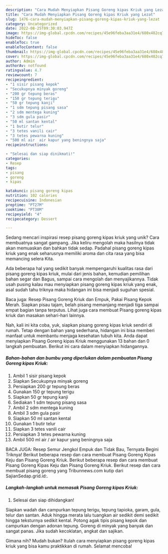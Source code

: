 ```yaml
---
description: "Cara Mudah Menyiapkan Pisang Goreng kipas Kriuk yang Lezat"
title: "Cara Mudah Menyiapkan Pisang Goreng kipas Kriuk yang Lezat"
slug: 1476-cara-mudah-menyiapkan-pisang-goreng-kipas-kriuk-yang-lezat
category: Uncategorized
date: 2022-08-25T09:30:03.947Z
image: https://img-global.cpcdn.com/recipes/45e96feba3aa31e4/680x482cq70/pisang-goreng-kipas-kriuk-foto-resep-utama.jpg
hideToc: false
enableToc: true
enableTocContent: false
thumbnail: https://img-global.cpcdn.com/recipes/45e96feba3aa31e4/680x482cq70/pisang-goreng-kipas-kriuk-foto-resep-utama.jpg
cover: https://img-global.cpcdn.com/recipes/45e96feba3aa31e4/680x482cq70/pisang-goreng-kipas-kriuk-foto-resep-utama.jpg
author: Admin
authorAv: notfound
ratingvalue: 4.7
reviewcount: 7
recipeingredient:
- "1 sisir pisang kepok"
- "Secukupnya minyak goreng"
- "200 gr tepung beras"
- "150 gr tepung terigu"
- "50 gr tepung kanji"
- "1 sdm tepung pisang sasa"
- "2 sdm mentega kuning"
- "3 sdm gula pasir"
- "50 ml santan kental"
- "1 butir telur"
- "3 tetes vanili cair"
- "3 tetes pewarna kuning"
- "500 ml air  air kapur yang beningnya saja"
recipeinstructions:

- "Selesai dan siap dinikmati!"
categories:
- Resep
tags:
- pisang
- goreng
- kipas

katakunci: pisang goreng kipas 
nutrition: 102 calories
recipecuisine: Indonesian
preptime: "PT27M"
cooktime: "PT30M"
recipeyield: "4"
recipecategory: Dessert

---
```





Sedang mencari inspirasi resep pisang goreng kipas kriuk yang unik? Cara membuatnya sangat gampang. Jika keliru mengolah maka hasilnya tidak akan memuaskan dan bahkan tidak sedap. Padahal pisang goreng kipas kriuk yang enak seharusnya memiliki aroma dan cita rasa yang bisa memancing selera Kita.





Ada beberapa hal yang sedikit banyak mempengaruhi kualitas rasa dari pisang goreng kipas kriuk, mulai dari jenis bahan, kemudian pemilihan bahan segar dan Bagus, sampai cara mengolah dan menyajikannya. Tidak usah pusing kalau mau menyiapkan pisang goreng kipas kriuk yang enak,      asal sudah tahu triknya maka hidangan ini bisa menjadi suguhan spesial.














Baca juga: Resep Pisang Goreng Kriuk dan Empuk, Pakai Pisang Kepok Merah. Siapkan pisau tajam, belah pisang memanjang menjadi tiga sampai empat bagian tanpa terputus. Lihat juga cara membuat Pisang goreng kipas kriuk dan masakan sehari-hari lainnya.






Nah, kali ini kita coba, yuk, siapkan pisang goreng kipas kriuk sendiri di rumah. Tetap dengan bahan yang sederhana, hidangan ini bisa memberi manfaat untuk membantu menjaga kesehatan tubuh kita. Anda dapat menyiapkan Pisang Goreng kipas Kriuk menggunakan 13 bahan dan 0 langkah pembuatan. Berikut ini cara dalam menyiapkan hidangannya.

<!--inarticleads1-->

##### Bahan-bahan dan bumbu yang diperlukan dalam pembuatan Pisang Goreng kipas Kriuk:

1. Ambil 1 sisir pisang kepok
1. Siapkan Secukupnya minyak goreng
1. Persiapkan 200 gr tepung beras
1. Gunakan 150 gr tepung terigu
1. Siapkan 50 gr tepung kanji
1. Sediakan 1 sdm tepung pisang sasa
1. Ambil 2 sdm mentega kuning
1. Ambil 3 sdm gula pasir
1. Siapkan 50 ml santan kental
1. Gunakan 1 butir telur
1. Siapkan 3 tetes vanili cair
1. Persiapkan 3 tetes pewarna kuning
1. Ambil 500 ml air / air kapur yang beningnya saja


BACA JUGA: Resep Semur Jengkol Empuk dan Tidak Bau, Ternyata Begini Triknya! Berikut beberapa resep dan cara membuat Pisang Goreng Kipas Keju dan Pisang Goreng Kriuk. Berikut beberapa resep dan cara membuat Pisang Goreng Kipas Keju dan Pisang Goreng Kriuk. Berikut resep dan cara membuat pisang goreng yang Tribunnews.com kutip dari SajianSedap.grid.id:. 

<!--inarticleads2-->

##### Langkah-langkah untuk memasak Pisang Goreng kipas Kriuk:


1. Selesai dan siap dihidangkan!

Siapkan wadah dan campurkan tepung terigu, tepung tapioka, garam, gula, telur dan santan. Aduk hingga merata lalu tuangkan air sedikit demi sedikit hingga teksturnya sedikit kental. Potong agak tipis pisang kepok dan campurkan dengan adonan tepung. Goreng di minyak yang banyak dan sangat panas. Jika sudah kecoklatan, angkat dan sajikan. 

Gimana nih? Mudah bukan? Itulah cara menyiapkan pisang goreng kipas kriuk yang bisa kamu praktikkan di rumah. Selamat mencoba!
